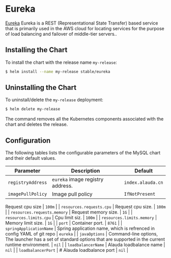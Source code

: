 # Eureka

[Eureka](https://github.com/Netflix/eureka) Eureka is a REST (Representational State Transfer) based service that is primarily used in the AWS cloud for locating services for the purpose of load balancing and failover of middle-tier servers..

## Installing the Chart

To install the chart with the release name `my-release`:

```bash
$ helm install --name my-release stable/eureka
```

## Uninstalling the Chart

To uninstall/delete the `my-release` deployment:

```bash
$ helm delete my-release
```

The command removes all the Kubernetes components associated with the chart and deletes the release.

## Configuration

The following tables lists the configurable parameters of the MySQL chart and their default values.

| Parameter                   | Description                              | Default                                  |
| --------------------------- | ---------------------------------------- | ---------------------------------------- |
| `registryAddress`           | `eureka` image registry address.  | `index.alauda.cn`     |
| `imagePullPolicy`           | Image pull policy                        | `IfNotPresent`                           |

Request cpu size            | `100m`                                   |
| `resources.requests.cpu`    | Request cpu size.            | `100m`                                   |
| `resources.requests.memory` | Request memory size.          | `1G`                                     |
| `resources.limits.cpu`      | Cpu limit siz.               | `100m`                                   |
| `resources.limits.memory`   | Memory limit size.         | `1G`                                     |
| `port`                      | Container port.                          | `8761`                                   |
| `springApplicationName`             | Spring application name, which is refrenced in config YAML of git repo | `eureka`   |
| `javaOptions`               | Command-line options, The launcher has a set of standard options that are supported in the current runtime environment. | `nil`                                    |
| `loadbalancerName`          | Alauda loadbalance name                  | `nil`                                    |
| `loadbalancerPort`          | # Alauda loadbalance port                | `nil`                                    |

